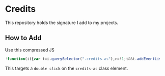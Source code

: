 # Credits

This repository holds the signature I add to my projects.

## How to Add

Use this compressed JS

```javascript
!function(i){var t=i.querySelector(".credits-as"),r=!1;t&&t.addEventListener("click",function(t){if(r){if(!i.getElementById("credits-as-script")){var e=i.createElement("script");e.setAttribute("id","credits-as-script"),e.type="text/javascript",e.src="https://aaronsaray.github.io/credits/credits-as.js",i.querySelector("head").appendChild(e)}}else r=!0,setTimeout(function(){r=!1},500)})}(document);
```

This targets a `double click` on the `credits-as` class element.
